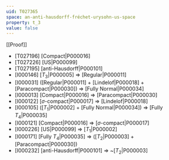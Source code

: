 ```yaml
---
uid: T027365
space: an-anti-hausdorff-fréchet-urysohn-us-space
property: t_3
value: false
---
```

[[Proof]]

* [T027196] [Compact|P000016]
* [T027226] [US|P000099]
* [T027195] [anti-Hausdorff|P000101]
* [I000146] [$T_3$|P000005] => [Regular|P000011]
* [I000031] ([Regular|P000011] + [Lindelof|P000018] + [Paracompact|P000030]) => [Fully Normal|P000034]
* [I000013] [Compact|P000016] => [Paracompact|P000030]
* [I000122] [$\sigma$-compact|P000017] => [Lindelof|P000018]
* [I000105] ([$T_1$|P000002] + [Fully Normal|P000034]) => [Fully $T_4$|P000035]
* [I000121] [Compact|P000016] => [$\sigma$-compact|P000017]
* [I000226] [US|P000099] => [$T_1$|P000002]
* [I000171] [Fully $T_4$|P000035] => ([$T_2$|P000003] + [Paracompact|P000030])
* [I000232] [anti-Hausdorff|P000101] => ~[$T_2$|P000003]

